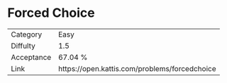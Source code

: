 # Forced Choice

<table>
    <tr>
        <td>Category</td>
        <td>Easy</td>
    </tr>
    <tr>
        <td>Diffulty</td>
        <td>1.5</td>
    </tr>
    <tr>
        <td>Acceptance</td>
        <td>67.04 %</td>
    </tr>
    <tr>
        <td>Link</td>
        <td>https://open.kattis.com/problems/forcedchoice</td>
    </tr>
</table>
